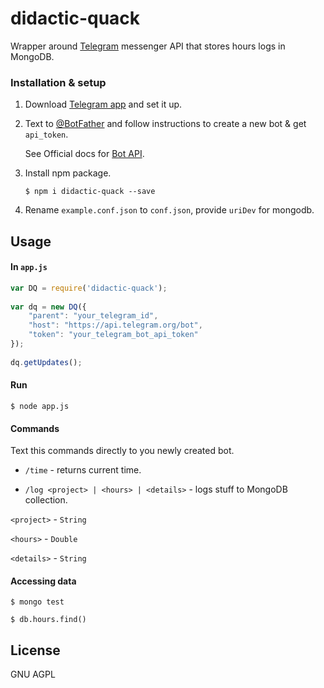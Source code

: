 # didactic-quack

Wrapper around [Telegram](https://telegram.org/) messenger API that stores hours logs in MongoDB.

### Installation & setup

1. Download [Telegram app](https://telegram.org/apps) and set it up.

2. Text to [@BotFather](https://telegram.me/botfather) and follow instructions to create a new bot & get `api_token`.

    See Official docs for [Bot API](https://core.telegram.org/bots).

3. Install npm package.
    ```
    $ npm i didactic-quack --save
    ```

4. Rename `example.conf.json` to `conf.json`, provide `uriDev` for mongodb.
  

## Usage

#### In `app.js`

```javascript
var DQ = require('didactic-quack');
       
var dq = new DQ({
    "parent": "your_telegram_id",
    "host": "https://api.telegram.org/bot",
    "token": "your_telegram_bot_api_token"
});
   
dq.getUpdates();

```

#### Run

 ```
$ node app.js
```

#### Commands

Text this commands directly to you newly created bot.

* `/time` - returns current time.

* `/log <project> | <hours> | <details>` - logs stuff to MongoDB collection. 

`<project>` - `String`

`<hours>` - `Double`

`<details>` - `String`

#### Accessing data

```
$ mongo test

$ db.hours.find()
```


## License

GNU AGPL
